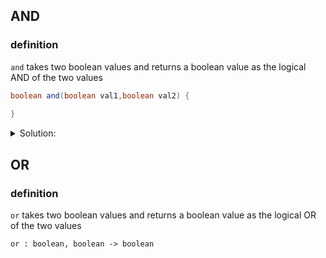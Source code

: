 ## AND

### definition
`and` takes two boolean values and returns a boolean value as the logical AND of the two values

```java runnable
boolean and(boolean val1,boolean val2) {
 
}
```
<details>
 <summary>Solution:</summary>
```java runnable
boolean and(boolean val1,boolean val2) {
    return val1 && val2;
}
```
</details>

## OR 

### definition
`or` takes two boolean values and returns a boolean value as the logical OR of the two values

```
or : boolean, boolean -> boolean
```
